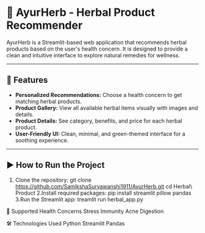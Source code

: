 # 🌿 AyurHerb - Herbal Product Recommender

AyurHerb is a Streamlit-based web application that recommends herbal products based on the user's health concern. It is designed to provide a clean and intuitive interface to explore natural remedies for wellness.

---

## 🚀 Features

- **Personalized Recommendations:** Choose a health concern to get matching herbal products.  
- **Product Gallery:** View all available herbal items visually with images and details.  
- **Product Details:** See category, benefits, and price for each herbal product.  
- **User-Friendly UI:** Clean, minimal, and green-themed interface for a soothing experience.  

---

## ▶️ How to Run the Project

1. Clone the repository:
   git clone https://github.com/SamikshaSuryawanshi1911/AyurHerb.git
   cd Herbal\ Product
2.Install required packages:
   pip install streamlit pillow pandas
3.Run the Streamlit app:
   treamlit run herbal_app.py

🧠 Supported Health Concerns
Stress
Immunity
Acne
Digestion

🛠️ Technologies Used
Python
Streamlit
Pandas
